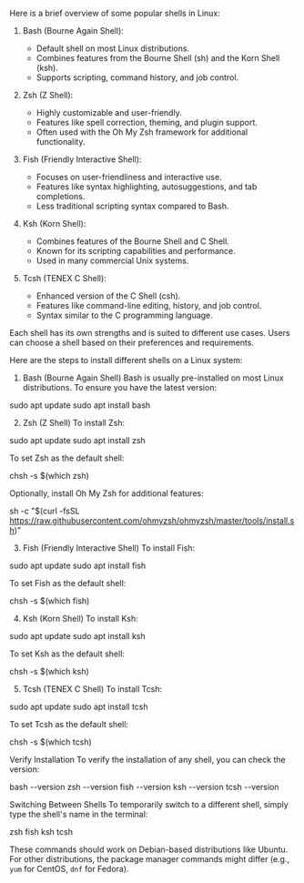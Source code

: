 Here is a brief overview of some popular shells in Linux:

1. Bash (Bourne Again Shell):
   - Default shell on most Linux distributions.
   - Combines features from the Bourne Shell (sh) and the Korn Shell (ksh).
   - Supports scripting, command history, and job control.

2. Zsh (Z Shell):
   - Highly customizable and user-friendly.
   - Features like spell correction, theming, and plugin support.
   - Often used with the Oh My Zsh framework for additional functionality.

3. Fish (Friendly Interactive Shell):
   - Focuses on user-friendliness and interactive use.
   - Features like syntax highlighting, autosuggestions, and tab completions.
   - Less traditional scripting syntax compared to Bash.

4. Ksh (Korn Shell):
   - Combines features of the Bourne Shell and C Shell.
   - Known for its scripting capabilities and performance.
   - Used in many commercial Unix systems.

5. Tcsh (TENEX C Shell):
   - Enhanced version of the C Shell (csh).
   - Features like command-line editing, history, and job control.
   - Syntax similar to the C programming language.

Each shell has its own strengths and is suited to different use cases. Users can choose a shell based on their preferences and requirements.





Here are the steps to install different shells on a Linux system:

1. Bash (Bourne Again Shell)
Bash is usually pre-installed on most Linux distributions. To ensure you have the latest version:

sudo apt update
sudo apt install bash


2. Zsh (Z Shell)
To install Zsh:

sudo apt update
sudo apt install zsh

To set Zsh as the default shell:

chsh -s $(which zsh)

Optionally, install Oh My Zsh for additional features:

sh -c "$(curl -fsSL https://raw.githubusercontent.com/ohmyzsh/ohmyzsh/master/tools/install.sh)"


3. Fish (Friendly Interactive Shell)
To install Fish:

sudo apt update
sudo apt install fish

To set Fish as the default shell:

chsh -s $(which fish)


4. Ksh (Korn Shell)
To install Ksh:

sudo apt update
sudo apt install ksh

To set Ksh as the default shell:

chsh -s $(which ksh)


5. Tcsh (TENEX C Shell)
To install Tcsh:

sudo apt update
sudo apt install tcsh

To set Tcsh as the default shell:

chsh -s $(which tcsh)


Verify Installation
To verify the installation of any shell, you can check the version:

bash --version
zsh --version
fish --version
ksh --version
tcsh --version


Switching Between Shells
To temporarily switch to a different shell, simply type the shell's name in the terminal:

zsh
fish
ksh
tcsh


These commands should work on Debian-based distributions like Ubuntu. For other distributions, the package manager commands might differ (e.g., `yum` for CentOS, `dnf` for Fedora).

